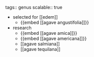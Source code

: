 tags:: genus
scalable:: true

- selected for [[edem]]
	- {{embed [[agave angustifolia]]}}
- research
	- {{embed [[agave amica]]}}
	- {{embed [[agave americana]]}}
	- [[agave salmiana]]
	- [[agave tequilana]]